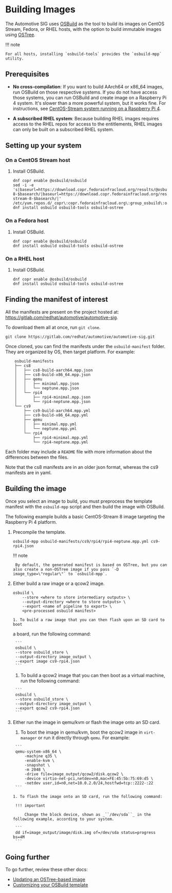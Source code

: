 # Building Images

The Automotive SIG uses [OSBuild](https://www.osbuild.org/) as the tool to build
its images on CentOS Stream, Fedora, or RHEL hosts, with the option to build immutable images using [OSTree](https://ostreedev.github.io/ostree/introduction/).

!!! note

    For all hosts, installing `osbuild-tools` provides the `osbuild-mpp` utility.

## Prerequisites

- **No cross-compilation**: If you want to build
  AArch64 or x86_64 images, run OSBuild on those respective systems. If you do not have access those systems, you can run OSBuild and create image
  on a Raspberry Pi 4 system. It's slower than a more powerful system, but it
  works fine.
  For instructions, see [CentOS-Stream system running on a
  Raspberry Pi 4](centos_stream_pi4.md).

- **A subscribed RHEL system**: Because building RHEL images requires access to the
  RHEL repos for access to the entitlements, RHEL images
  can only be built on a subscribed RHEL system.

## Setting up your system

### On a CentOS Stream host

1. Install OSBuild.

     ```
     dnf copr enable @osbuild/osbuild
     sed -i -e 's|baseurl=https://download.copr.fedorainfracloud.org/results/@osbuild/osbuild/epel-8-$basearch/|baseurl=https://download.copr.fedorainfracloud.org/results/@osbuild/osbuild/centos-stream-8-$basearch/|' /etc/yum.repos.d/_copr\:copr.fedorainfracloud.org\:group_osbuild\:osbuild.repo
     dnf install osbuild osbuild-tools osbuild-ostree
     ```


### On a Fedora host

1. Install OSBuild.

     ```
     dnf copr enable @osbuild/osbuild
     dnf install osbuild osbuild-tools osbuild-ostree
     ```


### On a RHEL host

1. Install OSBuild.

     ```
     dnf copr enable @osbuild/osbuild
     dnf install osbuild osbuild-tools osbuild-ostree
     ```


## Finding the manifest of interest

All the manifests are present on the project hosted at: https://gitlab.com/redhat/automotive/automotive-sig.

To download them all at once, run `git clone`.

```
git clone https://gitlab.com/redhat/automotive/automotive-sig.git
```

Once cloned, you can find the manifests under the `osbuild-manifest` folder.
They are organized by OS, then target platform. For example:
```
    osbuild-manifests
    ├── cs8
    │   ├── cs8-build-aarch64.mpp.json
    │   ├── cs8-build-x86_64.mpp.json
    │   ├── qemu
    │   │   ├── minimal.mpp.json
    │   │   └── neptune.mpp.json
    │   └── rpi4
    │       ├── rpi4-minimal.mpp.json
    │       └── rpi4-neptune.mpp.json
    └── cs9
        ├── cs9-build-aarch64.mpp.yml
        ├── cs9-build-x86_64.mpp.yml
        ├── qemu
        │   ├── minimal.mpp.yml
        │   └── neptune.mpp.yml
        └── rpi4
            ├── rpi4-minimal.mpp.yml
            └── rpi4-neptune.mpp.yml
```

Each folder may include a `README` file with more information
about the differences between the files.

Note that the cs8 manifests are in an older json format, whereas the
cs9 manifests are in yaml.

## Building the image

Once you select an image to build, you must preprocess the
template manifest with the `osbuild-mpp` script and then build the
image with OSBuild.

The following example builds a basic CentOS-Stream 8 image
targeting the Raspberry Pi 4 platform.

1. Precompile the template.

    ```
    osbuild-mpp osbuild-manifests/cs9/rpi4/rpi4-neptune.mpp.yml cs9-rpi4.json
    ```

    !!! note

        By default, the generated manifest is based on OSTree, but you can also create a non-OSTree image if you pass `-D image_type=\"regular\"` to `osbuild-mpp`.

1. Either build a raw image or a qcow2 image.

     ```
     osbuild \
         --store <where to store intermediary outputs> \
         --output-directory <where to store outputs> \
         --export <name of pipeline to export> \
         <pre-processed osbuild manifest>
     ```

       1. To build a raw image that you can then flash upon an SD card to boot
    a board, run the following command:

        ```
        osbuild \
        --store osbuild_store \
        --output-directory image_output \
        --export image cs9-rpi4.json
        ```

      1. To build a qcow2 image that you can then boot as a virtual machine, run the following command:

        ```
        osbuild \
        --store osbuild_store \
        --output-directory image_output \
        --export qcow2 cs9-rpi4.json
        ```

1. Either run the image in qemu/kvm or flash the image onto an SD card.

      1. To boot the image in qemu/kvm, boot the qcow2 image in `virt-manager` or run it
      directly through `qemu`. For example:

        ```
        qemu-system-x86_64 \
            -machine q35 \
            -enable-kvm \
            -snapshot \
            -m 2048 \
            -drive file=image_output/qcow2/disk.qcow2 \
            -device virtio-net-pci,netdev=n0,mac=FE:45:5b:75:69:d5 \
            -netdev user,id=n0,net=10.0.2.0/24,hostfwd=tcp::2222-:22
        ```

       1. To flash the image onto an SD card, run the following command:

        !!! important

            Change the block device, shown as _``/dev/sda``_ in the following example, according to your system.

        ```
        dd if=image_output/image/disk.img of=/dev/sda status=progress bs=4M
        ```

## Going further

To go further, review these other docs:

* [Updating an OSTree-based image](updating_ostree.md)
* [Customizing your OSBuild template](customize_template.md)
